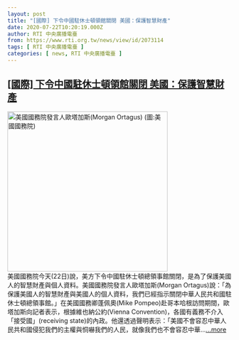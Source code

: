 ```yaml
---
layout: post
title: "[國際] 下令中國駐休士頓領館關閉 美國：保護智慧財產"
date: 2020-07-22T10:20:19.000Z
author: RTI 中央廣播電臺
from: https://www.rti.org.tw/news/view/id/2073114
tags: [ RTI 中央廣播電臺 ]
categories: [ news, RTI 中央廣播電臺 ]
---
```

<!--1595413219000-->
[[國際] 下令中國駐休士頓領館關閉 美國：保護智慧財產](https://www.rti.org.tw/news/view/id/2073114)
------

<div>
<img src="https://static.rti.org.tw/assets/thumbnails/2019/09/19/6e4e76b50c1f1ee8c5f36399072f7f48.jpg" width="360" alt="美國國務院發言人歐塔加斯(Morgan Ortagus) (圖:美國國務院)" title="美國國務院發言人歐塔加斯(Morgan Ortagus) (圖:美國國務院)"><br>美國國務院今天(22日)說，美方下令中國駐休士頓總領事館關閉，是為了保護美國人的智慧財產與個人資料。美國國務院發言人歐塔加斯(Morgan Ortagus)說：「為保護美國人的智慧財產與美國人的個人資料，我們已經指示關閉中華人民共和國駐休士頓總領事館。」在美國國務卿蓬佩奧(Mike Pompeo)赴哥本哈根訪問期間，歐塔加斯向記者表示，根據維也納公約(Vienna Convention)，各國有義務不介入「接受國」(receiving state)的內政。他還透過聲明表示：「美國不會容忍中華人民共和國侵犯我們的主權與恫嚇我們的人民，就像我們也不會容忍中華...<a target="_blank" href="https://www.rti.org.tw/news/view/id/2073114">...more</a>
</div>

